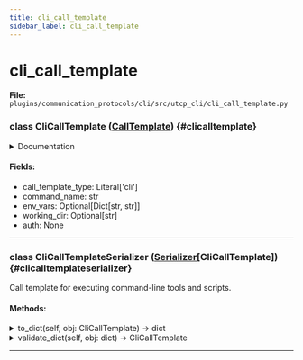 ```yaml
---
title: cli_call_template
sidebar_label: cli_call_template
---
```


# cli_call_template

**File:** `plugins/communication_protocols/cli/src/utcp_cli/cli_call_template.py`

### class CliCallTemplate ([CallTemplate](./../../../../../core/utcp/data/call_template.md#calltemplate)) {#clicalltemplate}

<details>
<summary>Documentation</summary>

Call template configuration for Command Line Interface tools.

Enables execution of command-line tools and programs as UTCP providers.
Supports environment variable injection and custom working directories.


**Attributes**

- **`call_template_type`**: Always "cli" for CLI providers.
- **`command_name`**: The name or path of the command to execute.
- **`env_vars`**: Optional environment variables to set during command execution.
- **`working_dir`**: Optional custom working directory for command execution.
- **`auth`**: Always None - CLI providers don't support authentication.
</details>

#### Fields:

- call_template_type: Literal['cli']
- command_name: str
- env_vars: Optional[Dict[str, str]]
- working_dir: Optional[str]
- auth: None

---

### class CliCallTemplateSerializer ([Serializer](./../../../../../core/utcp/interfaces/serializer.md#serializer)[CliCallTemplate]) {#clicalltemplateserializer}

Call template for executing command-line tools and scripts.

#### Methods:

<details>
<summary>to_dict(self, obj: CliCallTemplate) -> dict</summary>

*No method documentation available*
</details>

<details>
<summary>validate_dict(self, obj: dict) -> CliCallTemplate</summary>

*No method documentation available*
</details>

---
